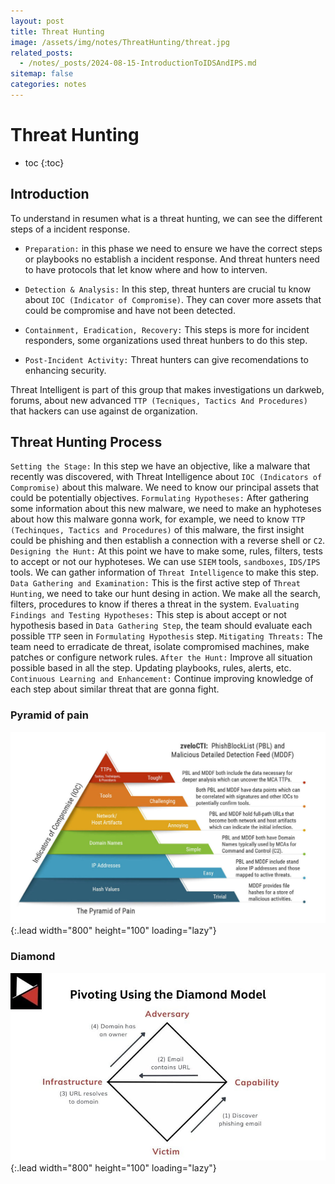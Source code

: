 ```yaml
---
layout: post
title: Threat Hunting
image: /assets/img/notes/ThreatHunting/threat.jpg
related_posts:
  - /notes/_posts/2024-08-15-IntroductionToIDSAndIPS.md
sitemap: false
categories: notes
---
```


# Threat Hunting

* toc
{:toc}

## Introduction

To understand in resumen what is a threat hunting, we can see the different steps of a incident response.

- `Preparation:` in this phase we need to ensure we have the correct steps or playbooks no establish a incident response. And threat hunters need to have protocols that let know where and how to interven.

- `Detection & Analysis:` In this step, threat hunters are crucial tu know about `IOC (Indicator of Compromise)`. They can cover more assets that could be compromise and have not been detected.

- `Containment, Eradication, Recovery:` This steps is more for incident responders, some organizations used threat hunbers to do this step.

- `Post-Incident Activity:` Threat hunters can give recomendations to enhancing security.

Threat Intelligent is part of this group that makes investigations un darkweb, forums, about new advanced `TTP (Tecniques, Tactics And Procedures)` that hackers can use against de organization.

## Threat Hunting Process

`Setting the Stage:` In this step we have an objective, like a malware that recently was discovered, with Threat Intelligence about `IOC (Indicators of Compromise)` about this malware. We need to know our principal assets that could be potentially objectives.
`Formulating Hypotheses:` After gathering some information about this new malware, we need to make an hyphoteses about how this malware gonna work, for example, we need to know `TTP (Techinques, Tactics and Procedures)` of this malware, the first insight could be phishing and then establish a connection with a reverse shell or `C2`.
`Designing the Hunt:` At this point we have to make some, rules, filters, tests to accept or not our hyphoteses. We can use `SIEM` tools, `sandboxes`, `IDS/IPS` tools. We can gather information of `Threat Intelligence` to make this step.
`Data Gathering and Examination:` This is the first active step of `Threat Hunting`, we need to take our hunt desing in action. We make all the search, filters, procedures to know if theres a threat in the system. 
`Evaluating Findings and Testing Hypotheses:` This step is about accept or not hypothesis based in `Data Gathering Step`, the team should evaluate each possible `TTP` seen in `Formulating Hypothesis` step.
`Mitigating Threats:` The team need to erradicate de threat, isolate compromised machines, make patches or configure network rules.
`After the Hunt:` Improve all situation possible based in all the step. Updating playbooks, rules, alerts, etc.
`Continuous Learning and Enhancement:` Continue improving knowledge of each step about similar threat that are gonna fight.


### Pyramid of pain

![image1](/assets/img/notes/ThreatHunting/threat1.jpg){:.lead width="800" height="100" loading="lazy"}


### Diamond 

![image1](/assets/img/notes/ThreatHunting/threat2.jpg){:.lead width="800" height="100" loading="lazy"}


